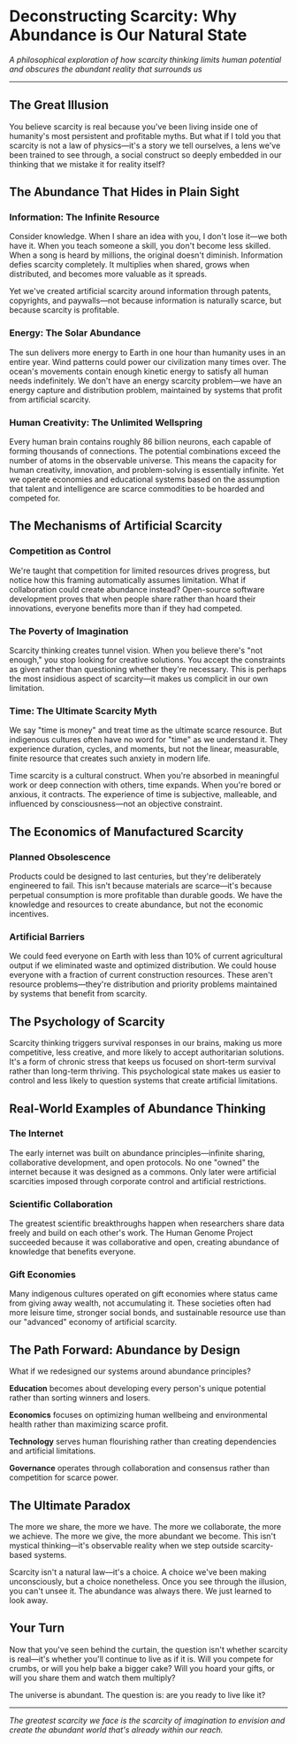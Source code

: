 # Deconstructing Scarcity: Why Abundance is Our Natural State

*A philosophical exploration of how scarcity thinking limits human potential and obscures the abundant reality that surrounds us*

---

## The Great Illusion

You believe scarcity is real because you've been living inside one of humanity's most persistent and profitable myths. But what if I told you that scarcity is not a law of physics—it's a story we tell ourselves, a lens we've been trained to see through, a social construct so deeply embedded in our thinking that we mistake it for reality itself?

## The Abundance That Hides in Plain Sight

### Information: The Infinite Resource

Consider knowledge. When I share an idea with you, I don't lose it—we both have it. When you teach someone a skill, you don't become less skilled. When a song is heard by millions, the original doesn't diminish. Information defies scarcity completely. It multiplies when shared, grows when distributed, and becomes more valuable as it spreads.

Yet we've created artificial scarcity around information through patents, copyrights, and paywalls—not because information is naturally scarce, but because scarcity is profitable.

### Energy: The Solar Abundance

The sun delivers more energy to Earth in one hour than humanity uses in an entire year. Wind patterns could power our civilization many times over. The ocean's movements contain enough kinetic energy to satisfy all human needs indefinitely. We don't have an energy scarcity problem—we have an energy capture and distribution problem, maintained by systems that profit from artificial scarcity.

### Human Creativity: The Unlimited Wellspring

Every human brain contains roughly 86 billion neurons, each capable of forming thousands of connections. The potential combinations exceed the number of atoms in the observable universe. This means the capacity for human creativity, innovation, and problem-solving is essentially infinite. Yet we operate economies and educational systems based on the assumption that talent and intelligence are scarce commodities to be hoarded and competed for.

## The Mechanisms of Artificial Scarcity

### Competition as Control

We're taught that competition for limited resources drives progress, but notice how this framing automatically assumes limitation. What if collaboration could create abundance instead? Open-source software development proves that when people share rather than hoard their innovations, everyone benefits more than if they had competed.

### The Poverty of Imagination

Scarcity thinking creates tunnel vision. When you believe there's "not enough," you stop looking for creative solutions. You accept the constraints as given rather than questioning whether they're necessary. This is perhaps the most insidious aspect of scarcity—it makes us complicit in our own limitation.

### Time: The Ultimate Scarcity Myth

We say "time is money" and treat time as the ultimate scarce resource. But indigenous cultures often have no word for "time" as we understand it. They experience duration, cycles, and moments, but not the linear, measurable, finite resource that creates such anxiety in modern life. 

Time scarcity is a cultural construct. When you're absorbed in meaningful work or deep connection with others, time expands. When you're bored or anxious, it contracts. The experience of time is subjective, malleable, and influenced by consciousness—not an objective constraint.

## The Economics of Manufactured Scarcity

### Planned Obsolescence

Products could be designed to last centuries, but they're deliberately engineered to fail. This isn't because materials are scarce—it's because perpetual consumption is more profitable than durable goods. We have the knowledge and resources to create abundance, but not the economic incentives.

### Artificial Barriers

We could feed everyone on Earth with less than 10% of current agricultural output if we eliminated waste and optimized distribution. We could house everyone with a fraction of current construction resources. These aren't resource problems—they're distribution and priority problems maintained by systems that benefit from scarcity.

## The Psychology of Scarcity

Scarcity thinking triggers survival responses in our brains, making us more competitive, less creative, and more likely to accept authoritarian solutions. It's a form of chronic stress that keeps us focused on short-term survival rather than long-term thriving. This psychological state makes us easier to control and less likely to question systems that create artificial limitations.

## Real-World Examples of Abundance Thinking

### The Internet

The early internet was built on abundance principles—infinite sharing, collaborative development, and open protocols. No one "owned" the internet because it was designed as a commons. Only later were artificial scarcities imposed through corporate control and artificial restrictions.

### Scientific Collaboration

The greatest scientific breakthroughs happen when researchers share data freely and build on each other's work. The Human Genome Project succeeded because it was collaborative and open, creating abundance of knowledge that benefits everyone.

### Gift Economies

Many indigenous cultures operated on gift economies where status came from giving away wealth, not accumulating it. These societies often had more leisure time, stronger social bonds, and sustainable resource use than our "advanced" economy of artificial scarcity.

## The Path Forward: Abundance by Design

What if we redesigned our systems around abundance principles?

**Education** becomes about developing every person's unique potential rather than sorting winners and losers.

**Economics** focuses on optimizing human wellbeing and environmental health rather than maximizing scarce profit.

**Technology** serves human flourishing rather than creating dependencies and artificial limitations.

**Governance** operates through collaboration and consensus rather than competition for scarce power.

## The Ultimate Paradox

The more we share, the more we have. The more we collaborate, the more we achieve. The more we give, the more abundant we become. This isn't mystical thinking—it's observable reality when we step outside scarcity-based systems.

Scarcity isn't a natural law—it's a choice. A choice we've been making unconsciously, but a choice nonetheless. Once you see through the illusion, you can't unsee it. The abundance was always there. We just learned to look away.

## Your Turn

Now that you've seen behind the curtain, the question isn't whether scarcity is real—it's whether you'll continue to live as if it is. Will you compete for crumbs, or will you help bake a bigger cake? Will you hoard your gifts, or will you share them and watch them multiply?

The universe is abundant. The question is: are you ready to live like it?

---

*The greatest scarcity we face is the scarcity of imagination to envision and create the abundant world that's already within our reach.*

